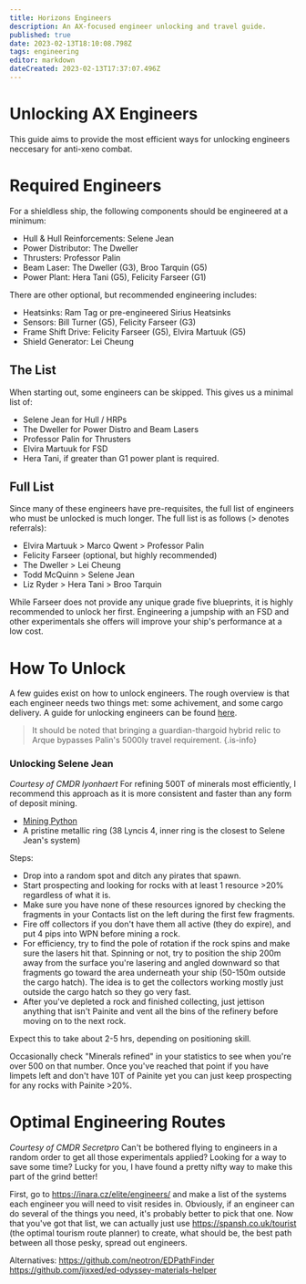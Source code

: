 ```yaml
---
title: Horizons Engineers
description: An AX-focused engineer unlocking and travel guide.
published: true
date: 2023-02-13T18:10:08.798Z
tags: engineering
editor: markdown
dateCreated: 2023-02-13T17:37:07.496Z
---
```


# Unlocking AX Engineers
This guide aims to provide the most efficient ways for unlocking engineers neccesary for anti-xeno combat.

# Required Engineers
For a shieldless ship, the following components should be engineered at a minimum:
- Hull & Hull Reinforcements: Selene Jean
- Power Distributor: The Dweller
- Thrusters: Professor Palin
- Beam Laser: The Dweller (G3), Broo Tarquin (G5)
- Power Plant: Hera Tani (G5), Felicity Farseer (G1)

There are other optional, but recommended engineering includes:
- Heatsinks: Ram Tag or pre-engineered Sirius Heatsinks
- Sensors: Bill Turner (G5), Felicity Farseer (G3)
- Frame Shift Drive: Felicity Farseer (G5), Elvira Martuuk (G5)
- Shield Generator: Lei Cheung
## The List
When starting out, some engineers can be skipped. This gives us a minimal list of:
- Selene Jean for Hull / HRPs
- The Dweller for Power Distro and Beam Lasers
- Professor Palin for Thrusters
- Elvira Martuuk for FSD
- Hera Tani, if greater than G1 power plant is required.

## Full List
Since many of these engineers have pre-requisites, the full list of engineers who must be unlocked is much longer.
The full list is as follows (> denotes referrals):
- Elvira Martuuk > Marco Qwent > Professor Palin
- Felicity Farseer (optional, but highly recommended)
- The Dweller > Lei Cheung
- Todd McQuinn > Selene Jean
- Liz Ryder > Hera Tani > Broo Tarquin

While Farseer does not provide any unique grade five blueprints, it is highly recommended to unlock her first. Engineering a jumpship with an FSD and other experimentals she offers will improve your ship's performance at a low cost.

# How To Unlock
A few guides exist on how to unlock engineers. The rough overview is that each engineer needs two things met: some achivement, and some cargo delivery.
A guide for unlocking engineers can be found [here](https://cmdrs-toolbox.com/guides/engineering-unlock).

> It should be noted that bringing a guardian-thargoid hybrid relic to Arque bypasses Palin's 5000ly travel requirement.
{.is-info}

### Unlocking Selene Jean
*Courtesy of CMDR lyonhaert*
For refining 500T of minerals most efficiently, I recommend this approach as it is more consistent and faster than any form of deposit mining.

- [Mining Python](https://edsy.org/s/vKyp6nR)
- A pristine metallic ring (38 Lyncis 4, inner ring is the closest to Selene Jean's system)

Steps:
- Drop into a random spot and ditch any pirates that spawn.
- Start prospecting and looking for rocks with at least 1 resource >20% regardless of what it is.
- Make sure you have none of these resources ignored by checking the fragments in your Contacts list on the left during the first few fragments.
- Fire off collectors if you don't have them all active (they do expire), and put 4 pips into WPN before mining a rock.
- For efficiency, try to find the pole of rotation if the rock spins and make sure the lasers hit that. Spinning or not, try to position the ship 200m away from the surface you're lasering and angled downward so that fragments go toward the area underneath your ship (50-150m outside the cargo hatch). The idea is to get the collectors working mostly just outside the cargo hatch so they go very fast.
- After you've depleted a rock and finished collecting, just jettison anything that isn't Painite and vent all the bins of the refinery before moving on to the next rock.

Expect this to take about 2-5 hrs, depending on positioning skill.

Occasionally check "Minerals refined" in your statistics to see when you're over 500 on that number. Once you've reached that point if you have limpets left and don't have 10T of Painite yet you can just keep prospecting for any rocks with Painite >20%.


# Optimal Engineering Routes
*Courtesy of CMDR Secretpro*
Can't be bothered flying to engineers in a random order to get all those experimentals applied? Looking for a way to save some time?
Lucky for you, I have found a pretty nifty way to make this part of the grind better!

First, go to https://inara.cz/elite/engineers/ and make a list of the systems each engineer you will need to visit resides in. Obviously, if an engineer can do several of the things you need, it's probably better to pick that one.
Now that you've got that list, we can actually just use https://spansh.co.uk/tourist (the optimal tourism route planner) to create, what should be, the best path between all those pesky, spread out engineers.

Alternatives:
https://github.com/neotron/EDPathFinder
https://github.com/jixxed/ed-odyssey-materials-helper


